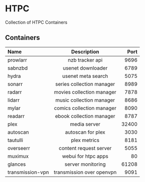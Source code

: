 # HTPC

Collection of HTPC Containers

## Containers

| Name              | Description                | Port  |
| :---------------- | :------------------------: | ----: |
| prowlarr          | nzb tracker api            | 9696  |
| sabnzbd           | usenet downloader          | 6789  |
| hydra             | usenet meta search         | 5075  |
| sonarr            | series collection manager  | 8989  |
| radarr            | movies collection manager  | 7878  |
| lidarr            | music collection manager   | 8686  |
| mylar             | comics collection manager  | 8090  |
| readarr           | ebook collection manager   | 8787  |
| plex              | media server               | 32400 |
| autoscan          | autoscan for plex          | 3030  |
| tautulli          | plex metrics               | 8181  |
| overseerr         | content request server     | 5055  |
| muximux           | webui for htpc apps        | 80    |
| glances           | server monitoring          | 61208 |
| transmission-vpn  | transmission over openvpn  | 9091  |

